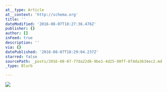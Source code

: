 ```yaml
---
at__type: Article
at__context: 'http://schema.org'
title: ''
dateModified: '2016-08-07T18:27:36.476Z'
publisher: {}
author: []
inFeed: true
description: ''
via: {}
datePublished: '2016-08-07T18:29:04.237Z'
starred: false
sourcePath: _posts/2016-08-07-77da22d6-9be1-4d25-90ff-8f4da3634ec2.md
_type: Blurb

---
```

<article style=""><img src="https://the-grid-user-content.s3-us-west-2.amazonaws.com/b83a33c6-1010-44d0-8dc2-0380309daf70.jpg" /></article>